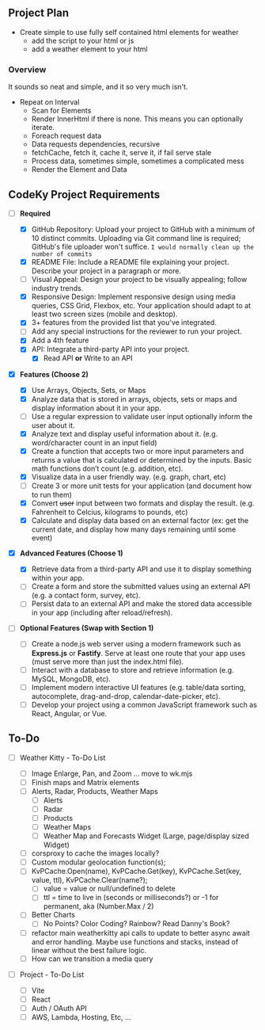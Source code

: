## Project Plan

- Create simple to use fully self contained html elements for weather
  - add the script to your html or js
  - add a weather element to your html

### Overview

It sounds so neat and simple, and it so very much isn't.

- Repeat on Interval
  - Scan for Elements
  - Render InnerHtml if there is none. This means you can optionally iterate.
  - Foreach request data
  - Data requests dependencies, recursive
  - fetchCache, fetch it, cache it, serve it, if fail serve stale
  - Process data, sometimes simple, sometimes a complicated mess
  - Render the Element and Data

## CodeKy Project Requirements

- [ ] **Required**

  - [x] GitHub Repository: Upload your project to GitHub with a minimum of 10 distinct commits. Uploading via Git command line is required; GitHub's file uploader won't suffice.
        `I would normally clean up the number of commits`
  - [x] README File: Include a README file explaining your project.
        Describe your project in a paragraph or more.
  - [ ] Visual Appeal: Design your project to be visually appealing; follow industry trends.
  - [x] Responsive Design: Implement responsive design using media queries, CSS Grid, Flexbox, etc. Your application should adapt to at least two screen sizes (mobile and desktop).
  - [x] 3+ features from the provided list that you've integrated.
  - [ ] Add any special instructions for the reviewer to run your project.
  - [x] Add a 4th feature
  - [x] API: Integrate a third-party API into your project.
    - [x] Read API **or** Write to an API
          &nbsp;

- [x] **Features (Choose 2)**

  - [x] Use Arrays, Objects, Sets, or Maps
  - [x] Analyze data that is stored in arrays, objects, sets or maps and display information about it in your app.
  - [ ] Use a regular expression to validate user input optionally inform the user about it.
  - [x] Analyze text and display useful information about it. (e.g. word/character count in an input field)
  - [x] Create a function that accepts two or more input parameters and returns a value that is calculated or determined by the inputs. Basic math functions don’t count (e.g. addition, etc).
  - [x] Visualize data in a user friendly way. (e.g. graph, chart, etc)
  - [ ] Create 3 or more unit tests for your application (and document how to run them)
  - [x] Convert ~~user~~ input between two formats and display the result. (e.g. Fahrenheit to Celcius, kilograms to pounds, etc)
  - [x] Calculate and display data based on an external factor (ex: get the current date, and display how many days remaining until some event)
        &nbsp;

- [x] **Advanced Features (Choose 1)**

  - [x] Retrieve data from a third-party API and use it to display something within your app.
  - [ ] Create a form and store the submitted values using an external API (e.g. a contact form, survey, etc).
  - [ ] Persist data to an external API and make the stored data accessible in your app (including after reload/refresh).
        &nbsp;

- [ ] **Optional Features (Swap with Section 1)**
  - [ ] Create a node.js web server using a modern framework such as **Express.js** or **Fastify**. Serve at least one route that your app uses (must serve more than just the index.html file).
  - [ ] Interact with a database to store and retrieve information (e.g. MySQL, MongoDB, etc).
  - [ ] Implement modern interactive UI features (e.g. table/data sorting, autocomplete, drag-and-drop, calendar-date-picker, etc).
  - [ ] Develop your project using a common JavaScript framework such as React, Angular, or Vue.

## To-Do

- [ ] Weather Kitty - To-Do List

  - [ ] Image Enlarge, Pan, and Zoom ... move to wk.mjs
  - [ ] Finish maps and Matrix elements
  - [ ] Alerts, Radar, Products, Weather Maps
    - [ ] Alerts
    - [ ] Radar
    - [ ] Products
    - [ ] Weather Maps
    - [ ] Weather Map and Forecasts Widget (Large, page/display sized Widget)
  - [ ] corsproxy to cache the images locally?
  - [ ] Custom modular geolocation function(s);
  - [ ] KvPCache.Open(name), KvPCache.Get(key), KvPCache.Set(key, value, ttl), KvPCache.Clear(name?);
    - [ ] value = value or null/undefined to delete
    - [ ] ttl = time to live in (seconds or milliseconds?) or -1 for permanent, aka (Number.Max / 2)
  - [ ] Better Charts
    - [ ] No Points? Color Coding? Rainbow? Read Danny's Book?
  - [ ] refactor main weatherkitty api calls to update to better async await and error handling. Maybe use functions and stacks, instead of linear without the best failure logic.
  - [ ] How can we transition a media query

- [ ] Project - To-Do List
  - [ ] Vite
  - [ ] React
  - [ ] Auth / OAuth API
  - [ ] AWS, Lambda, Hosting, Etc, ...
